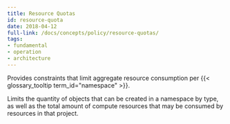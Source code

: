 ```yaml
---
title: Resource Quotas
id: resource-quota
date: 2018-04-12
full-link: /docs/concepts/policy/resource-quotas/
tags:
- fundamental
- operation
- architecture 
---
```

 Provides constraints that limit aggregate resource consumption per {{< glossary_tooltip term_id="namespace" >}}.

<!--more--> 

Limits the quantity of objects that can be created in a namespace by type, as well as the total amount of compute resources that may be consumed by resources in that project.

